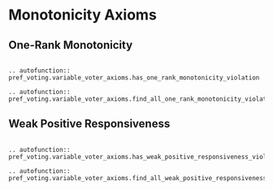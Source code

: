 Monotonicity Axioms
==========


## One-Rank Monotonicity

```{eval-rst}

.. autofunction:: pref_voting.variable_voter_axioms.has_one_rank_monotonicity_violation

.. autofunction:: pref_voting.variable_voter_axioms.find_all_one_rank_monotonicity_violations

```

## Weak Positive Responsiveness

```{eval-rst}

.. autofunction:: pref_voting.variable_voter_axioms.has_weak_positive_responsiveness_violation

.. autofunction:: pref_voting.variable_voter_axioms.find_all_weak_positive_responsiveness_violations

```
